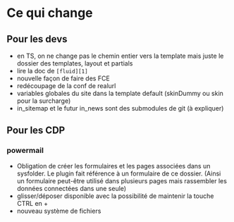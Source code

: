 # Ce qui change #

## Pour les devs ##

 - en TS, on ne change pas le chemin entier vers la template mais juste le dossier des templates, layout et partials
 - lire la doc de `[fluid][1]`
 - nouvelle façon de faire des FCE
 - redécoupage de la conf de realurl
 - variables globales du site dans la template default (skinDummy ou skin pour la surcharge)
 - in_sitemap et le futur in_news sont des submodules de git (à expliquer)

## Pour les CDP ##
### powermail ###
  - Obligation de créer les formulaires et les pages associées dans un sysfolder. Le plugin fait référence à un formulaire de ce dossier. (Ainsi un formulaire peut-être utilisé dans plusieurs pages mais rassembler les données connectées dans une seule)
  - glisser/déposer disponible avec la possibilité de maintenir la touche CTRL en +
  - nouveau système de fichiers


  [1]: http://wiki.typo3.org/Fluid